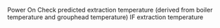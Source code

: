 Power On
Check predicted extraction temperature (derived from boiler temperature and grouphead temperature)
IF extraction temperature 
